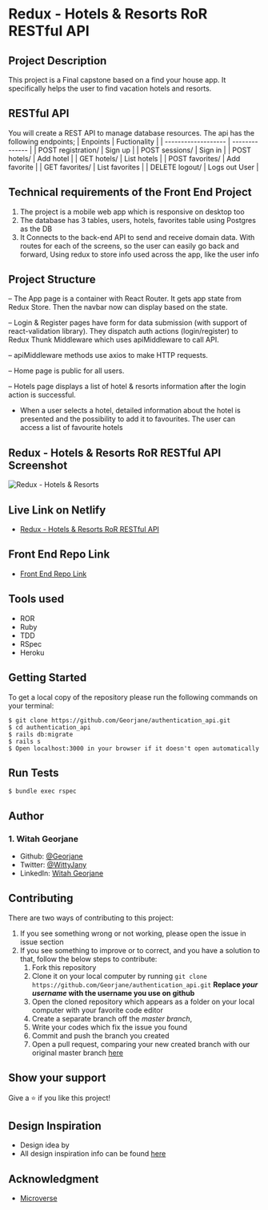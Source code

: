 
# Redux - Hotels & Resorts RoR RESTful API 
## Project Description

This project is a Final capstone based on a find your house app. It specifically helps the user to find vacation hotels and resorts.

## RESTful API
You will create a REST API to manage database resources. The api has the following endpoints;
| Enpoints            | Fuctionality   |
| ------------------- | -------------- |
| POST registration/  | Sign up        |
| POST sessions/      | Sign in        |
| POST hotels/        | Add hotel      |
| GET hotels/         | List hotels    |
| POST favorites/     | Add favorite   |
| GET favorites/      | List favorites |
| DELETE logout/      | Logs out User  |

## Technical requirements of the Front End Project
1. The project is a mobile web app which is responsive on desktop too
2. The database has 3 tables, users, hotels, favorites table using Postgres as the DB
3. It Connects to the back-end API to send and receive domain data. With routes for each of the screens, so the user can easily go back and forward, Using redux to store info used across the app, like the user info

## Project Structure
– The App page is a container with React Router. It gets app state from Redux Store. Then the navbar now can display based on the state.

– Login & Register pages have form for data submission (with support of react-validation library). They dispatch auth actions (login/register) to Redux Thunk Middleware which uses apiMiddleware to call API.

– apiMiddleware methods use axios to make HTTP requests.

– Home page is public for all users.

– Hotels page displays a list of hotel & resorts information after the login action is successful.

- When a user selects a hotel, detailed information about the hotel is presented and the possibility to add it to favourites. The user can access a list of favourite hotels

## Redux - Hotels & Resorts RoR RESTful API Screenshot
![Redux - Hotels & Resorts](https://user-images.githubusercontent.com/60772732/133516851-33c8472f-44d3-4a75-b9ba-6f7ce2e38987.png)

## Live Link on Netlify
- [Redux - Hotels & Resorts RoR RESTful API](https://keen-fermat-a31782.netlify.app)


## Front End Repo Link
- [Front End Repo Link](https://github.com/Georjane/redux_hotels_and_resorts)

## Tools used
- ROR
- Ruby
- TDD
- RSpec
- Heroku

## Getting Started
To get a local copy of the repository please run the following commands on your terminal:
```
$ git clone https://github.com/Georjane/authentication_api.git
$ cd authentication_api
$ rails db:migrate
$ rails s
$ Open localhost:3000 in your browser if it doesn't open automatically
```

## Run Tests
```
$ bundle exec rspec
```

## Author

### 1. Witah Georjane
* Github: [@Georjane](https://github.com/Georjane)
* Twitter: [@WittyJany](https://twitter.com/WittyJany)
* LinkedIn: [Witah Georjane](https://www.linkedin.com/in/witah-georjane)

## Contributing
There are two ways of contributing to this project:

1. If you see something wrong or not working, please open the issue in issue section
2. If you see something to improve or to correct, and you have a solution to that, follow the below steps to contribute:
    1. Fork this repository
    2. Clone it on your local computer by running `git clone https://github.com/Georjane/authentication_api.git` __Replace *your username* with the username you use on github__
    3. Open the cloned repository which appears as a folder on your local computer with your favorite code editor
    4. Create a separate branch off the *master branch*,
    5. Write your codes which fix the issue you found
    6. Commit and push the branch you created
    7. Open a pull request, comparing your new created branch with our original master branch [here](https://github.com/Georjane/authentication_api/pulls)

## Show your support

Give a ⭐️ if you like this project!

## Design Inspiration
- Design idea by []()
- All design inspiration info can be found [here]()

## Acknowledgment
* [Microverse](https://www.microvese.org)
